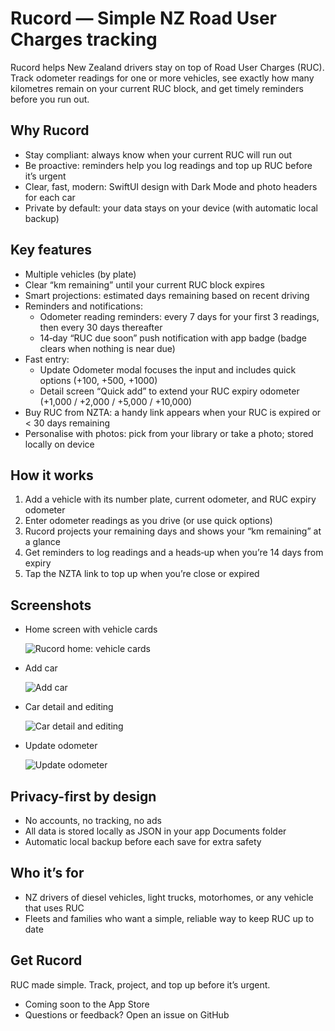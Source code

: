 # Rucord — Simple NZ Road User Charges tracking

Rucord helps New Zealand drivers stay on top of Road User Charges (RUC). Track odometer readings for one or more vehicles, see exactly how many kilometres remain on your current RUC block, and get timely reminders before you run out.

## Why Rucord

- Stay compliant: always know when your current RUC will run out
- Be proactive: reminders help you log readings and top up RUC before it’s urgent
- Clear, fast, modern: SwiftUI design with Dark Mode and photo headers for each car
- Private by default: your data stays on your device (with automatic local backup)

## Key features

- Multiple vehicles (by plate)
- Clear “km remaining” until your current RUC block expires
- Smart projections: estimated days remaining based on recent driving
- Reminders and notifications:
  - Odometer reading reminders: every 7 days for your first 3 readings, then every 30 days thereafter
  - 14‑day “RUC due soon” push notification with app badge (badge clears when nothing is near due)
- Fast entry:
  - Update Odometer modal focuses the input and includes quick options (+100, +500, +1000)
  - Detail screen “Quick add” to extend your RUC expiry odometer (+1,000 / +2,000 / +5,000 / +10,000)
- Buy RUC from NZTA: a handy link appears when your RUC is expired or < 30 days remaining
- Personalise with photos: pick from your library or take a photo; stored locally on device

## How it works

1. Add a vehicle with its number plate, current odometer, and RUC expiry odometer
2. Enter odometer readings as you drive (or use quick options)
3. Rucord projects your remaining days and shows your “km remaining” at a glance
4. Get reminders to log readings and a heads‑up when you’re 14 days from expiry
5. Tap the NZTA link to top up when you’re close or expired

## Screenshots

- Home screen with vehicle cards

  ![Rucord home: vehicle cards](shots/1-homepage.png)

- Add car

  ![Add car](shots/2-add-car.png)

- Car detail and editing

  ![Car detail and editing](shots/3-edit-car.png)

- Update odometer

  ![Update odometer](shots/4-add-kms.png)

## Privacy-first by design

- No accounts, no tracking, no ads
- All data is stored locally as JSON in your app Documents folder
- Automatic local backup before each save for extra safety

## Who it’s for

- NZ drivers of diesel vehicles, light trucks, motorhomes, or any vehicle that uses RUC
- Fleets and families who want a simple, reliable way to keep RUC up to date

## Get Rucord

RUC made simple. Track, project, and top up before it’s urgent.

- Coming soon to the App Store
- Questions or feedback? Open an issue on GitHub

